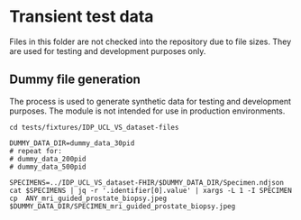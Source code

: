 # Transient test data
Files in this folder are not checked into the repository due to file sizes. They are used for testing and development purposes only.

## Dummy file generation

The process is used to generate synthetic data for testing and development purposes. The module is not intended for use in production environments.


```
cd tests/fixtures/IDP_UCL_VS_dataset-files

DUMMY_DATA_DIR=dummy_data_30pid
# repeat for:
# dummy_data_200pid
# dummy_data_500pid

SPECIMENS=../IDP_UCL_VS_dataset-FHIR/$DUMMY_DATA_DIR/Specimen.ndjson
cat $SPECIMENS | jq -r '.identifier[0].value' | xargs -L 1 -I SPECIMEN cp  ANY_mri_guided_prostate_biopsy.jpeg $DUMMY_DATA_DIR/SPECIMEN_mri_guided_prostate_biopsy.jpeg


```

